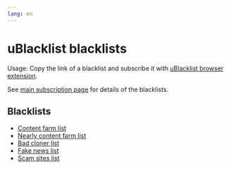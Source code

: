```yaml
---
lang: en
---
```

uBlacklist blacklists
=====================

Usage: Copy the link of a blacklist and subscribe it with [uBlacklist browser extension](https://iorate.github.io/ublacklist/docs).

See [main subscription page](./subscriptions) for details of the blacklists.

## Blacklists
* [Content farm list](../files/blocklist-ublacklist/content-farms.txt)
* [Nearly content farm list](../files/blocklist-ublacklist/nearly-content-farms.txt)
* [Bad cloner list](../files/blocklist-ublacklist/bad-cloners.txt)
* [Fake news list](../files/blocklist-ublacklist/fake-news.txt)
* [Scam sites list](../files/blocklist-ublacklist/scam-sites.txt)
